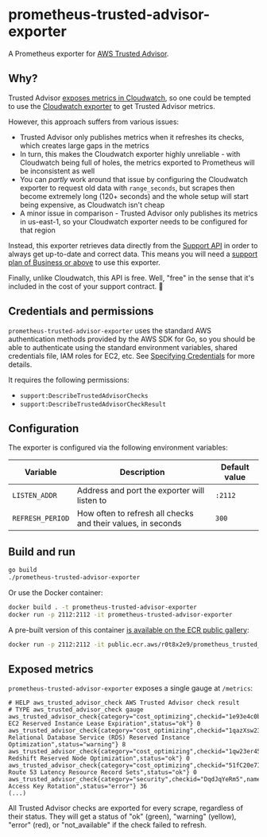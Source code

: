 # prometheus-trusted-advisor-exporter

A Prometheus exporter for [AWS Trusted Advisor](https://aws.amazon.com/premiumsupport/technology/trusted-advisor/).

## Why?

Trusted Advisor [exposes metrics in Cloudwatch](https://docs.aws.amazon.com/awssupport/latest/user/cloudwatch-metrics-ta.html), so one could be tempted to use the [Cloudwatch exporter](https://github.com/prometheus/cloudwatch_exporter) to get Trusted Advisor metrics.

However, this approach suffers from various issues:
- Trusted Advisor only publishes metrics when it refreshes its checks, which creates large gaps in the metrics
- In turn, this makes the Cloudwatch exporter highly unreliable - with Cloudwatch being full of holes, the metrics exported to Prometheus will be inconsistent as well
- You can _partly_ work around that issue by configuring the Cloudwatch exporter to request old data with `range_seconds`, but scrapes then become extremely long (120+ seconds) and the whole setup will start being expensive, as Cloudwatch isn't cheap
- A minor issue in comparison - Trusted Advisor only publishes its metrics in us-east-1, so your Cloudwatch exporter needs to be configured for that region

Instead, this exporter retrieves data directly from the [Support API](https://docs.aws.amazon.com/sdk-for-go/api/service/support/) in order to always get up-to-date and correct data. This means you will need a [support plan of Business or above](https://aws.amazon.com/premiumsupport/plans/) to use this exporter.

Finally, unlike Cloudwatch, this API is free. Well, "free" in the sense that it's included in the cost of your support contract. 🙂

## Credentials and permissions

`prometheus-trusted-advisor-exporter` uses the standard AWS authentication methods provided by the AWS SDK for Go, so you should be able to authenticate using the standard environment variables, shared credentials file, IAM roles for EC2, etc. See [Specifying Credentials](https://docs.aws.amazon.com/sdk-for-go/v1/developer-guide/configuring-sdk.html#specifying-credentials) for more details.

It requires the following permissions:
- `support:DescribeTrustedAdvisorChecks`
- `support:DescribeTrustedAdvisorCheckResult`

## Configuration

The exporter is configured via the following environment variables:

| Variable         | Description   | Default value |
|------------------| ------------- |---------------|
| `LISTEN_ADDR`    | Address and port the exporter will listen to  | `:2112`       |
| `REFRESH_PERIOD` | How often to refresh all checks and their values, in seconds  | `300`         |

## Build and run

```bash
go build
./prometheus-trusted-advisor-exporter
```

Or use the Docker container:

```bash
docker build . -t prometheus-trusted-advisor-exporter
docker run -p 2112:2112 -it prometheus-trusted-advisor-exporter
```

A pre-built version of this container [is available on the ECR public gallery](https://gallery.ecr.aws/r0t8x2e9/prometheus_trusted_advisor_exporter):

```bash
docker run -p 2112:2112 -it public.ecr.aws/r0t8x2e9/prometheus_trusted_advisor_exporter
```

## Exposed metrics

`prometheus-trusted-advisor-exporter` exposes a single gauge at `/metrics`:

```
# HELP aws_trusted_advisor_check AWS Trusted Advisor check result
# TYPE aws_trusted_advisor_check gauge
aws_trusted_advisor_check{category="cost_optimizing",checkid="1e93e4c0b5",name="Amazon EC2 Reserved Instance Lease Expiration",status="ok"} 0
aws_trusted_advisor_check{category="cost_optimizing",checkid="1qazXsw23e",name="Amazon Relational Database Service (RDS) Reserved Instance Optimization",status="warning"} 8
aws_trusted_advisor_check{category="cost_optimizing",checkid="1qw23er45t",name="Amazon Redshift Reserved Node Optimization",status="ok"} 0
aws_trusted_advisor_check{category="cost_optimizing",checkid="51fC20e7I2",name="Amazon Route 53 Latency Resource Record Sets",status="ok"} 0
aws_trusted_advisor_check{category="security",checkid="DqdJqYeRm5",name="IAM Access Key Rotation",status="error"} 36
(...)
```

All Trusted Advisor checks are exported for every scrape, regardless of their status. They will get a status of "ok" (green), "warning" (yellow), "error" (red), or "not_available" if the check failed to refresh.

